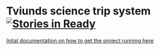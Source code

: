Tviunds science trip system
[![Stories in Ready](https://badge.waffle.io/tviund/sciencetrip_signup.png?label=ready&title=Ready)](http://waffle.io/tviund/sciencetrip_signup)
===========================

[Inital documentation on how to get the project running here](https://github.com/DaftMonk/generator-angular-fullstack)
